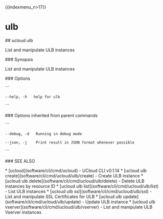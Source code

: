 {{indexmenu_n>17}}

# ulb

\#\# ucloud ulb

List and manipulate ULB instances

\#\#\# Synopsis

List and manipulate ULB instances

\#\#\# Options

\`\`\`

``` 
--help, -h   help for ulb 
```

\`\`\`

\#\#\# Options inherited from parent commands

\`\`\`

``` 
--debug, -d   Running in debug mode 
```

``` 
--json, -j    Print result in JSON format whenever possible 
```

\`\`\`

\#\#\# SEE ALSO

\* \[ucloud\](software/cli/cmd/ucloud) - UCloud CLI v0.1.14 \* \[ucloud
ulb create\](software/cli/cmd/ucloud/ulb/create) - Create ULB instance
\* \[ucloud ulb delete\](software/cli/cmd/ucloud/ulb/delete) - Delete
ULB instances by resource ID \* \[ucloud ulb
list\](software/cli/cmd/ucloud/ulb/list) - List ULB instances \*
\[ucloud ulb ssl\](software/cli/cmd/ucloud/ulb/ssl) - List and
manipulate SSL Certificates for ULB \* \[ucloud ulb
update\](software/cli/cmd/ucloud/ulb/update) - Update ULB instance \*
\[ucloud ulb vserver\](software/cli/cmd/ucloud/ulb/vserver) - List and
manipulate ULB Vserver instances

